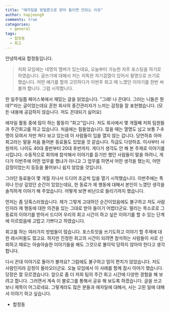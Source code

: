 ```yaml
---
title: "애자일을 방법론으로 받아 들이면 안되는 이유"
author: hapjeong9
comments: true
categories:
  - general
tags:
  - 합정동
  - 회고
---
```

안녕하세요 합정동입니다.

> 저희 모임에는 네명의 멤버가 있는데요, 오늘부터 가능한 자주 포스팅을 하기로 하였습니다. 글쓰기에 대해서 저는 지독한 자기검열이 있어서 필명으로 쓰기로 했습니다. 어떤 얘기를 할까 고민하다가 이번주 회고 때 느꼈던 이야기를 한번 써 볼까 합니다.
그럼 시작합니다.

한 일주일쯤 페이스북에서 재밌는 글을 읽었습니다. "그래! 나 꼰대다. 그러는 니들은 뭔데?"라는 글이었는데요 흔한 회사의 중간관리자가 느끼는 감정을 잘 표현했습니다. (모든 내용에 공감하지 않습니다. 저도 꼰대되기 싫어요)

애자일 활동 중에 많이 하는 활동이 "회고"입니다. 저도 회사에서 몇 개월째 저희 팀원들과 주간회고를 하고 있습니다. 처음에는 힘들었습니다. 많을 때는 열명도 넘고 보통 7-8명이 모여서 저만 쳐다 보고 있는데 이 사람들이 입을 열지 않는 겁니다. 당연하죠 아마 회고라는 말을 처음 들어본 동료들도 있었을 것 같습니다. 직급도 다양하죠. 이사부터 사원까지. 나이도 40대 중반부터 20대 후반까지. 게다가 생각도 안 해 본 주제로 이야기를 시킵니다. 수동적으로 회의에 참석해서 이야기를 듣기만 했던 사람들이 말을 하려니, 게다가 이번주에 어떤 업무를 했냐가 아니고 그 업무를 하면서 어떤 생각을 했는지, 어떤 감정이었는지 등등을 물어보니 쉽지 않았을 것입니다.

그러던 동료들이 몇 개월 지나서 드디어 조금씩 입을 열기 시작했습니다. 이번주에는 특히나 인상 깊었던 순간이 있었는데요, 한 동료가 제 행동에 대해서 본인이 느꼈던 생각을 솔직하게 이야기 해 주었습니다. 어떻게 보면 비난으로 들리기까지 했습니다.

먼저는 좀 당혹스러웠습니다. 제가 그렇게 고대하던 순간이었음에도 불구하고 저도 사람인지라 제 행동에 대한 의견을 있는 그대로 받아 들이기 어렵더군요. 떨리는 목소로로 그 동료의 이야기를 받아서 드디어 우리의 회고 시간이 하고 싶은 이야기를 할 수 있는 단계에 이르렀음에 고맙고 기쁘다고 하였습니다.

회고를 하는 여러가지 방법들이 많습니다. 포스트잇을 쓰기도하고 이야기 할 주제에 대한 레시피들도 많고요. 하지만 진정한 회고의 시간이 되려면 참석하는 사람들이 서로 신뢰하고 때로는 아슬아슬한 이야기들을 해도 그것으로 불이익 당하지 않아야 한다고 생각합니다.

다시 꼰대 이야기로 돌아가 볼까요? 그럼에도 불구하고 맘이 편치가 않았습니다. 저도 사람인지라 감정이 올라오더군요. 오늘 모임에서 이 사례를 함께 잠시 이야기 했습니다. 당장은 잘 모르겠습니다. 앞으로 좀 더 저희 팀의 주간 회고 시간에 다양한 경험을 해 보려고 합니다. 그러면서 계속 이 블로그를 통해서 공유 해 보도록 하겠습니다. 글을 쓰고 보니 제목이 어그로네요. 그렇게라도 많은 분들과 애자일에 대해서, 사는 고된 일에 대해서 이야기 하고 싶습니다.

- 합정동 